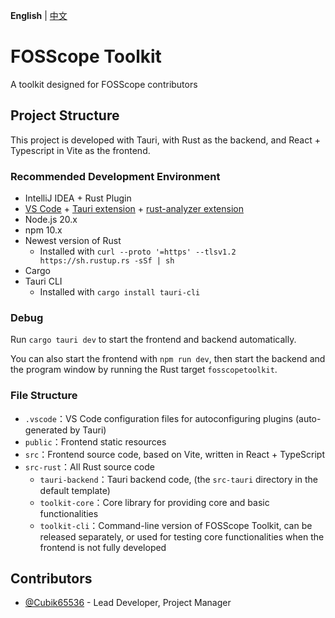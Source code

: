 **English** | [中文](README-zh.md)

# FOSScope Toolkit

A toolkit designed for FOSScope contributors

## Project Structure

This project is developed with Tauri, with Rust as the backend, and React + Typescript in Vite as the frontend.

### Recommended Development Environment

- IntelliJ IDEA + Rust Plugin
- [VS Code](https://code.visualstudio.com/) + [Tauri extension](https://marketplace.visualstudio.com/items?itemName=tauri-apps.tauri-vscode) + [rust-analyzer extension](https://marketplace.visualstudio.com/items?itemName=rust-lang.rust-analyzer)
- Node.js 20.x
- npm 10.x
- Newest version of Rust
    - Installed with `curl --proto '=https' --tlsv1.2 https://sh.rustup.rs -sSf | sh`
- Cargo
- Tauri CLI
    - Installed with `cargo install tauri-cli`

### Debug

Run `cargo tauri dev` to start the frontend and backend automatically.

You can also start the frontend with `npm run dev`, then start the backend and the program window by running the Rust target `fosscopetoolkit`.

### File Structure

- `.vscode`：VS Code configuration files for autoconfiguring plugins (auto-generated by Tauri)
- `public`：Frontend static resources
- `src`：Frontend source code, based on Vite, written in React + TypeScript
- `src-rust`：All Rust source code
  - `tauri-backend`：Tauri backend code, (the `src-tauri` directory in the default template)
  - `toolkit-core`：Core library for providing core and basic functionalities
  - `toolkit-cli`：Command-line version of FOSScope Toolkit, can be released separately, or used for testing core functionalities when the frontend is not fully developed

## Contributors

- [@Cubik65536](https://github.com/Cubik65536) - Lead Developer, Project Manager
